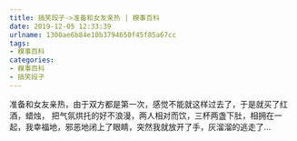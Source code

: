 ```yaml
---
title: 搞笑段子->准备和女友亲热 | 糗事百科
date: 2019-12-05 12:33:39
urlname: 1300ae6b84e10b3794650f45f85a67cc
tags: 
- 糗事百科
categories:
- 糗事百科
- 搞笑段子
---
```

准备和女友亲热，由于双方都是第一次，感觉不能就这样过去了，于是就买了红酒，蜡烛， 把气氛烘托的好不浪漫，两人相对而饮，三杯两盏下肚，相拥在一起，我幸福地，邪恶地闭上了眼睛，突然我就放开了手，灰溜溜的逃走了…


